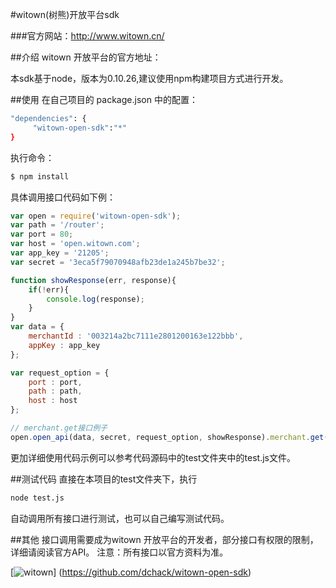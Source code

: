 #witown(树熊)开放平台sdk

###官方网站：http://www.witown.cn/

##介绍
witown 开放平台的官方地址：

本sdk基于node，版本为0.10.26,建议使用npm构建项目方式进行开发。

##使用
在自己项目的 package.json 中的配置：
```bash
"dependencies": {
     "witown-open-sdk":"*"
}
```

执行命令：

```bash
$ npm install
```

具体调用接口代码如下例：

```js
var open = require('witown-open-sdk');
var path = '/router';
var port = 80;
var host = 'open.witown.com';
var app_key = '21205';
var secret = '3eca5f79070948afb23de1a245b7be32';

function showResponse(err, response){
    if(!err){
        console.log(response);
    }
}
var data = {
    merchantId : '003214a2bc7111e2801200163e122bbb',
    appKey : app_key
};

var request_option = {
    port : port,
    path : path,
    host : host
};

// merchant.get接口例子
open.open_api(data, secret, request_option, showResponse).merchant.get();

```

更加详细使用代码示例可以参考代码源码中的test文件夹中的test.js文件。

##测试代码
直接在本项目的test文件夹下，执行
```bash
node test.js
```
自动调用所有接口进行测试，也可以自己编写测试代码。

##其他
接口调用需要成为witown 开放平台的开发者，部分接口有权限的限制，详细请阅读官方API。
注意：所有接口以官方资料为准。

[![witown](http://t1.qpic.cn/mblogpic/b0ca4980c5d10cf867a8/2000.jpg)]
(https://github.com/dchack/witown-open-sdk)
